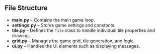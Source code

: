## File Structure

- **main.py** – Contains the main game loop.
- **settings.py** – Stores game settings and constants.
- **tile.py** – Defines the `Tile` class to handle individual tile properties and drawing.
- **grid.py** – Manages the game grid, tile generation, and logic.
- **ui.py** – Handles the UI elements such as displaying messages.
